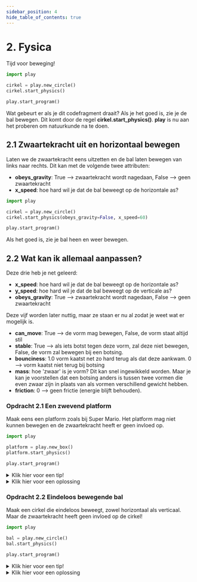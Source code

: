 ```yaml
---
sidebar_position: 4
hide_table_of_contents: true
---
```


# 2. Fysica

Tijd voor beweging!

```python 
import play 

cirkel = play.new_circle()
cirkel.start_physics()

play.start_program()
```

Wat gebeurt er als je dit codefragment draait?
Als je het goed is, zie je de bal bewegen.
Dit komt door de regel **cirkel.start_physics()**.
**play** is nu aan het proberen om natuurkunde na te doen.

## 2.1 Zwaartekracht uit en horizontaal bewegen
Laten we de zwaartekracht eens uitzetten en de bal laten bewegen van links naar rechts.
Dit kan met de volgende twee attributen:
- **obeys_gravity**: True --> zwaartekracht wordt nagedaan, False --> geen zwaartekracht
- **x_speed**: hoe hard wil je dat de bal beweegt op de horizontale as? 

```python
import play

cirkel = play.new_circle()
cirkel.start_physics(obeys_gravity=False, x_speed=60)

play.start_program()
```
Als het goed is, zie je bal heen en weer bewegen.

## 2.2 Wat kan ik allemaal aanpassen?
Deze drie heb je net geleerd:
- **x_speed**: hoe hard wil je dat de bal beweegt op de horizontale as? 
- **y_speed**: hoe hard wil je dat de bal beweegt op de verticale as? 
- **obeys_gravity**: True --> zwaartekracht wordt nagedaan, False --> geen zwaartekracht

Deze vijf worden later nuttig, maar ze staan er nu al zodat je weet wat er mogelijk is.
- **can_move**: True --> de vorm mag bewegen, False, de vorm staat altijd stil
- **stable**: True --> als iets botst tegen deze vorm, zal deze niet bewegen, False, de vorm zal bewegen bij een botsing.
- **bounciness**: 1.0 vorm kaatst net zo hard terug als dat deze aankwam. 0 --> vorm kaatst niet terug bij botsing
- **mass**: hoe 'zwaar' is je vorm? Dit kan snel ingewikkeld worden. Maar je kan je voorstellen dat een botsing anders is tussen twee vormen die even zwaar zijn in plaats van als vormen verschillend gewicht hebben.
- **friction**: 0 --> geen frictie (energie blijft behouden).

### Opdracht 2.1 Een zwevend platform
Maak eens een platform zoals bij Super Mario.
Het platform mag niet kunnen bewegen en de zwaartekracht heeft er geen invloed op.

```python
import play

platform = play.new_box()
platform.start_physics()

play.start_program()
```

<details>
    <summary>Klik hier voor een tip!</summary>

Welke attributen wil je veranderen aan **play.new_box()**?
Welke attributen wil je veranderen aan **start_physics()**?

</details> 

<details>
    <summary>Klik hier voor een oplossing</summary>

```python
import play

platform = play.new_box(width=200, height=50)
platform.start_physics(obeys_gravity=False, can_move=False)

play.start_program()
```
</details>

### Opdracht 2.2 Eindeloos bewegende bal
Maak een cirkel die eindeloos beweegt, zowel horizontaal als verticaal.
Maar de zwaartekracht heeft geen invloed op de cirkel!

```python
import play

bal = play.new_circle()
bal.start_physics()

play.start_program()
```

<details>
    <summary>Klik hier voor een tip!</summary>

Bij horizontaal is het slim om te kijken naar **x_speed** en bij verticaal is het nuttig om te kijken naar ....

</details> 

<details>
    <summary>Klik hier voor een oplossing</summary>

```python
import play

bal = play.new_circle()
bal.start_physics(x_speed=100, y_speed=100, obeys_gravity=False)

play.start_program()
```
</details>




